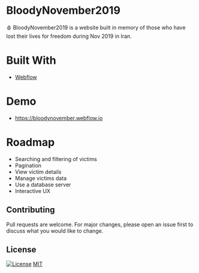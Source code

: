 # BloodyNovember2019

🩸 BloodyNovember2019 is a website built in memory of those who have lost their lives for freedom during Nov 2019 in Iran.

# Built With

- [Webflow](https://webflow.com/)

# Demo
 - https://bloodynovember.webflow.io
 
# Roadmap

- Searching and filtering of victims
- Pagination 
- View victim details
- Manage victims data 
- Use a database server
- Interactive UX

## Contributing

Pull requests are welcome. For major changes, please open an issue first
to discuss what you would like to change.

## License

[![License](http://img.shields.io/:license-mit-blue.svg?style=flat-square)](http://badges.mit-license.org)
[MIT](https://choosealicense.com/licenses/mit/)
